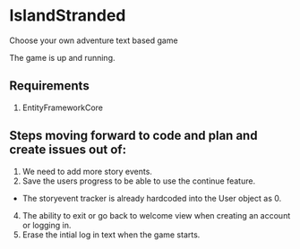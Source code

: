 # IslandStranded
Choose your own adventure text based game

The game is up and running. 

## Requirements

1. EntityFrameworkCore 

## Steps moving forward to code and plan and create issues out of:

1. We need to add more story events.
2. Save the users progress to be able to use the continue feature. 
  - The storyevent tracker is already hardcoded into the User object as 0.
4. The ability to exit or go back to welcome view when creating an account or logging in.
5. Erase the intial log in text when the game starts.
